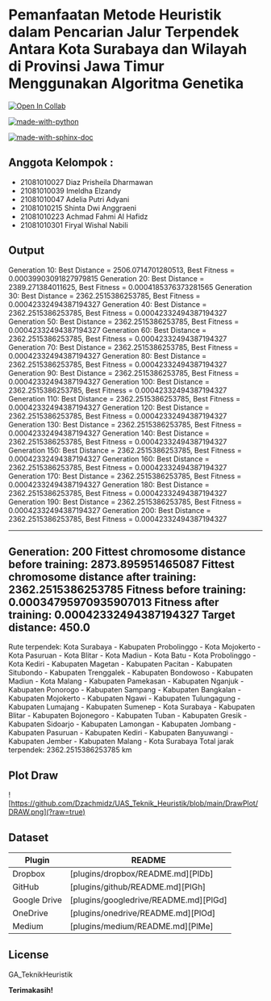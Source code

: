 # Pemanfaatan Metode Heuristik dalam Pencarian Jalur Terpendek Antara Kota Surabaya dan Wilayah di Provinsi Jawa Timur Menggunakan Algoritma Genetika

[![Open In Collab](https://colab.research.google.com/assets/colab-badge.svg)](https://colab.research.google.com/drive/1ciL3bN6Vnx-7Z_4jJgeBRLjIsc1o8Kj-?usp=sharing)

[![made-with-python](https://img.shields.io/badge/Made%20with-Python-1f425f.svg)](https://github.com/Dzachmidz/UAS_Teknik_Heuristik.git)

[![made-with-sphinx-doc](https://img.shields.io/badge/Dataset-CSV-1f425f.svg)](https://www.sphinx-doc.org/)

## Anggota Kelompok :

- 21081010027 Diaz Prisheila Dharmawan
- 21081010039 Imeldha Elzandy
- 21081010047 Adelia Putri Adyani
- 21081010215 Shinta Dwi Anggraeni
- 21081010223 Achmad Fahmi Al Hafidz
- 21081010301 Firyal Wishal Nabili

## Output
Generation 10: Best Distance = 2506.0714701280513, Best Fitness = 0.00039903091827979815
Generation 20: Best Distance = 2389.271384011625, Best Fitness = 0.0004185376373281565
Generation 30: Best Distance = 2362.2515386253785, Best Fitness = 0.00042332494387194327
Generation 40: Best Distance = 2362.2515386253785, Best Fitness = 0.00042332494387194327
Generation 50: Best Distance = 2362.2515386253785, Best Fitness = 0.00042332494387194327
Generation 60: Best Distance = 2362.2515386253785, Best Fitness = 0.00042332494387194327
Generation 70: Best Distance = 2362.2515386253785, Best Fitness = 0.00042332494387194327
Generation 80: Best Distance = 2362.2515386253785, Best Fitness = 0.00042332494387194327
Generation 90: Best Distance = 2362.2515386253785, Best Fitness = 0.00042332494387194327
Generation 100: Best Distance = 2362.2515386253785, Best Fitness = 0.00042332494387194327
Generation 110: Best Distance = 2362.2515386253785, Best Fitness = 0.00042332494387194327
Generation 120: Best Distance = 2362.2515386253785, Best Fitness = 0.00042332494387194327
Generation 130: Best Distance = 2362.2515386253785, Best Fitness = 0.00042332494387194327
Generation 140: Best Distance = 2362.2515386253785, Best Fitness = 0.00042332494387194327
Generation 150: Best Distance = 2362.2515386253785, Best Fitness = 0.00042332494387194327
Generation 160: Best Distance = 2362.2515386253785, Best Fitness = 0.00042332494387194327
Generation 170: Best Distance = 2362.2515386253785, Best Fitness = 0.00042332494387194327
Generation 180: Best Distance = 2362.2515386253785, Best Fitness = 0.00042332494387194327
Generation 190: Best Distance = 2362.2515386253785, Best Fitness = 0.00042332494387194327
Generation 200: Best Distance = 2362.2515386253785, Best Fitness = 0.00042332494387194327

----------------------------------------------------------------
Generation: 200
Fittest chromosome distance before training: 2873.895951465087
Fittest chromosome distance after training: 2362.2515386253785
Fitness before training: 0.00034795970935907013
Fitness after training: 0.00042332494387194327
Target distance: 450.0
----------------------------------------------------------------

Rute terpendek: Kota Surabaya -  Kabupaten Probolinggo -  Kota Mojokerto -  Kota Pasuruan -  Kota Blitar -  Kota Madiun -  Kota Batu -  Kota Probolinggo -  Kota Kediri -  Kabupaten Magetan -  Kabupaten Pacitan -  Kabupaten Situbondo -  Kabupaten Trenggalek -  Kabupaten Bondowoso -  Kabupaten Madiun -  Kota Malang -  Kabupaten Pamekasan -  Kabupaten Nganjuk -  Kabupaten Ponorogo -  Kabupaten Sampang -  Kabupaten Bangkalan -  Kabupaten Mojokerto -  Kabupaten Ngawi -  Kabupaten Tulungagung -  Kabupaten Lumajang -  Kabupaten Sumenep - Kota Surabaya -  Kabupaten Blitar -  Kabupaten Bojonegoro -  Kabupaten Tuban -  Kabupaten Gresik -  Kabupaten Sidoarjo -  Kabupaten Lamongan -  Kabupaten Jombang -  Kabupaten Pasuruan -  Kabupaten Kediri -  Kabupaten Banyuwangi -  Kabupaten Jember -  Kabupaten Malang - Kota Surabaya
Total jarak terpendek: 2362.2515386253785 km


## Plot Draw
![https://github.com/Dzachmidz/UAS_Teknik_Heuristik/blob/main/DrawPlot/DRAW.png](?raw=true)

## Dataset

| Plugin | README |
| ------ | ------ |
| Dropbox | [plugins/dropbox/README.md][PlDb] |
| GitHub | [plugins/github/README.md][PlGh] |
| Google Drive | [plugins/googledrive/README.md][PlGd] |
| OneDrive | [plugins/onedrive/README.md][PlOd] |
| Medium | [plugins/medium/README.md][PlMe] |


## License

GA_TeknikHeuristik

**Terimakasih!**

